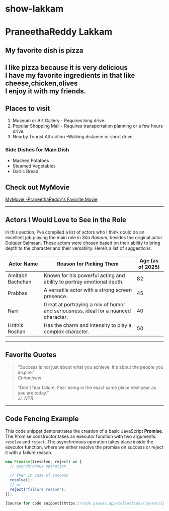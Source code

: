 # show-lakkam
# PraneethaReddy Lakkam
## My favorite dish is pizza
I like **pizza** because it is very **delicious**<br>
I have my favorite ingredients in that like cheese,**chicken**,olives<br>
I enjoy it with my **friends**.
---
## Places to visit
1. Museum or Art Gallery - Requires long drive.
3. Popular Shopping Mall - Requires transportation planning or a few hours drive.
4. Nearby Tourist Attraction -Walking distance or short drive.

### Side Dishes for Main Dish
- Mashed Potatoes  
- Steamed Vegetables  
- Garlic Bread

## Check out MyMovie
[MyMovie -PraneethaReddy's Favorite Movie](MyMovie.md)

---

## Actors I Would Love to See in the Role
In this section, I’ve compiled a list of actors who I think could do an excellent job playing the main role in *Sita Ramam*, besides the original actor Dulquer Salmaan. These actors were chosen based on their ability to bring depth to the character and their versatility. Here’s a list of suggestions:

| Actor Name             | Reason for Picking Them                                            | Age (as of 2025) |
|------------------------|--------------------------------------------------------------------|------------------|
| Amitabh Bachchan       | Known for his powerful acting and ability to portray emotional depth. | 82               |
| Prabhas                | A versatile actor with a strong screen presence.                    | 45               |
| Nani                   | Great at portraying a mix of humor and seriousness, ideal for a nuanced character. | 40               |
| Hrithik Roshan         | Has the charm and intensity to play a complex character.            | 50               |
---

## Favorite Quotes
> "Success is not just about what you achieve, it's about the people you inspire."  
*Chiranjeevi*

> "Don't fear failure. Fear being in the exact same place next year as you are today."  
*Jr. NTR*
---

## Code Fencing Example
This code snippet demonstrates the creation of a basic JavaScript **Promise**. The Promise constructor takes an executor function with two arguments: `resolve` and `reject`. The asynchronous operation takes place inside the executor function, where we either resolve the promise on success or reject it with a failure reason.
```javascript
new Promise((resolve, reject) => {
  // asynchronous operation

  // then in case of success
  resolve();
  // or
  reject("failure reason");
});

[Source for code snippet](https://code.pieces.app/collections/javascript)